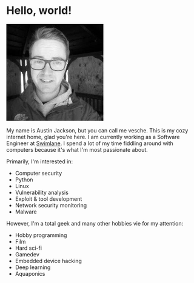 # Hello, world!

![me](me.jpg)

My name is Austin Jackson, but you can call me vesche. This is my cozy internet home, glad you're here. I am currently working as a Software Engineer at [Swimlane](https://swimlane.com/). I spend a lot of my time fiddling around with computers because it's what I'm most passionate about.

Primarily, I'm interested in:
* Computer security
* Python
* Linux
* Vulnerability analysis
* Exploit & tool development
* Network security monitoring
* Malware

However, I'm a total geek and many other hobbies vie for my attention:
* Hobby programming
* Film
* Hard sci-fi
* Gamedev
* Embedded device hacking
* Deep learning
* Aquaponics
